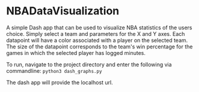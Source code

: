 # NBADataVisualization

A simple Dash app that can be used to visualize NBA statistics of the users choice. Simply select a team and parameters for the X and Y axes.
Each datapoint will have a color associated with a player on the selected team. 
The size of the datapoint corresponds to the team's win percentage for the games in which the selected player has logged minutes.

To run, navigate to the project directory and enter the following via commandline:
`python3 dash_graphs.py`

The dash app will provide the localhost url.
